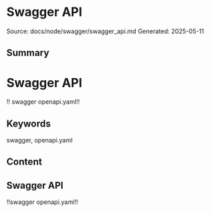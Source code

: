 # Swagger API
Source: docs/node/swagger/swagger_api.md
Generated: 2025-05-11

## Summary
# Swagger API



!! swagger openapi.yaml!!

## Keywords
swagger, openapi.yaml

## Content
## Swagger API
!!swagger openapi.yaml!!
